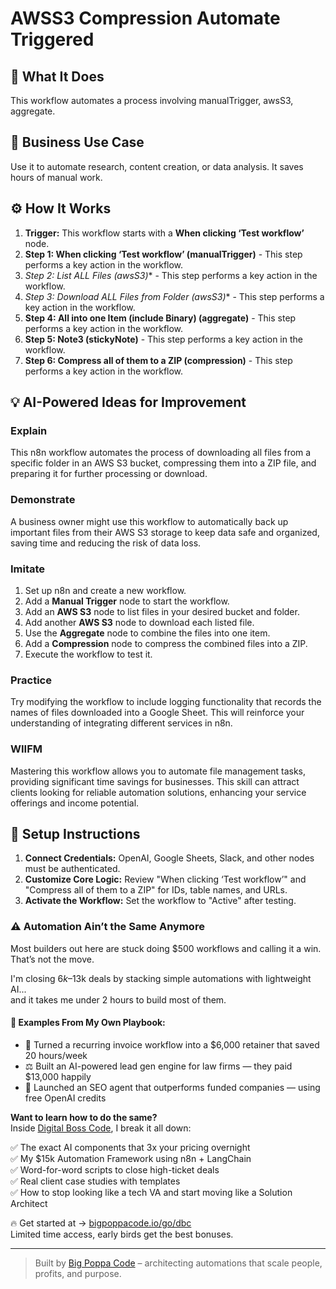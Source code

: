 # AWSS3 Compression Automate Triggered

## 🚀 What It Does
This workflow automates a process involving manualTrigger, awsS3, aggregate.

## 💼 Business Use Case
Use it to automate research, content creation, or data analysis. It saves hours of manual work.

## ⚙️ How It Works
1.  **Trigger:** This workflow starts with a **When clicking ‘Test workflow’** node.
2. **Step 1: When clicking ‘Test workflow’ (manualTrigger)** - This step performs a key action in the workflow.
3. **Step 2: List ALL Files* (awsS3)** - This step performs a key action in the workflow.
4. **Step 3: Download ALL Files from Folder* (awsS3)** - This step performs a key action in the workflow.
5. **Step 4: All into one Item (include Binary) (aggregate)** - This step performs a key action in the workflow.
6. **Step 5: Note3 (stickyNote)** - This step performs a key action in the workflow.
7. **Step 6: Compress all of them to a ZIP (compression)** - This step performs a key action in the workflow.

## 💡 AI-Powered Ideas for Improvement
### Explain
This n8n workflow automates the process of downloading all files from a specific folder in an AWS S3 bucket, compressing them into a ZIP file, and preparing it for further processing or download.

### Demonstrate
A business owner might use this workflow to automatically back up important files from their AWS S3 storage to keep data safe and organized, saving time and reducing the risk of data loss.

### Imitate
1. Set up n8n and create a new workflow.
2. Add a **Manual Trigger** node to start the workflow.
3. Add an **AWS S3** node to list files in your desired bucket and folder.
4. Add another **AWS S3** node to download each listed file.
5. Use the **Aggregate** node to combine the files into one item.
6. Add a **Compression** node to compress the combined files into a ZIP.
7. Execute the workflow to test it.

### Practice
Try modifying the workflow to include logging functionality that records the names of files downloaded into a Google Sheet. This will reinforce your understanding of integrating different services in n8n.

### WIIFM
Mastering this workflow allows you to automate file management tasks, providing significant time savings for businesses. This skill can attract clients looking for reliable automation solutions, enhancing your service offerings and income potential.

## 🔧 Setup Instructions
1. **Connect Credentials:** OpenAI, Google Sheets, Slack, and other nodes must be authenticated.
2. **Customize Core Logic:** Review "When clicking ‘Test workflow’" and "Compress all of them to a ZIP" for IDs, table names, and URLs.
3. **Activate the Workflow:** Set the workflow to "Active" after testing.

### ⚠️ Automation Ain’t the Same Anymore

Most builders out here are stuck doing $500 workflows and calling it a win.  
That’s not the move.  

I'm closing $6k–$13k deals by stacking simple automations with lightweight AI...  
and it takes me under 2 hours to build most of them.

#### 🧠 Examples From My Own Playbook:
- 🔁 Turned a recurring invoice workflow into a $6,000 retainer that saved 20 hours/week  
- ⚖️ Built an AI-powered lead gen engine for law firms — they paid $13,000 happily  
- 🚀 Launched an SEO agent that outperforms funded companies — using free OpenAI credits  

**Want to learn how to do the same?**  
Inside [Digital Boss Code](https://bigpoppacode.io/go/dbc), I break it all down:

✅ The exact AI components that 3x your pricing overnight  
✅ My $15k Automation Framework using n8n + LangChain  
✅ Word-for-word scripts to close high-ticket deals  
✅ Real client case studies with templates  
✅ How to stop looking like a tech VA and start moving like a Solution Architect  

🔥 Get started at → [bigpoppacode.io/go/dbc](https://bigpoppacode.io/go/dbc)  
Limited time access, early birds get the best bonuses.

---
> Built by [Big Poppa Code](https://bigpoppacode.io) – architecting automations that scale people, profits, and purpose.
